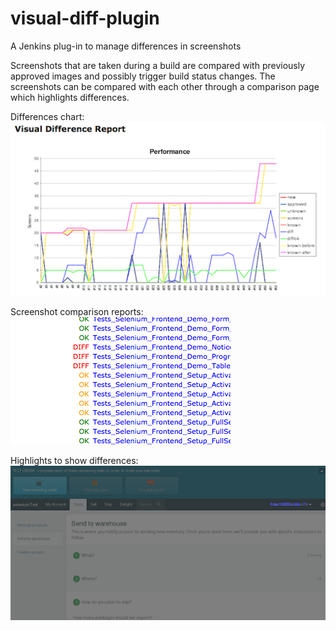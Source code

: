 visual-diff-plugin
==================

A Jenkins plug-in to manage differences in screenshots

Screenshots that are taken during a build are compared with previously approved images and possibly trigger build status changes. The screenshots can be compared with each other through a comparison page which highlights differences.

Differences chart:
![Image](images/Chart.png?raw=true)

Screenshot comparison reports:
![Image](images/Report.png?raw=true)

Highlights to show differences:
![Image](images/Difference_Highlighting.png?raw=true)
